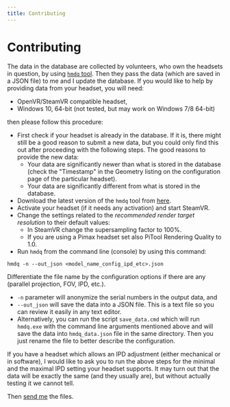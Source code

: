 ```yaml
---
title: Contributing
---
```


# Contributing

The data in the database are collected by volunteers, who own the headsets in
question, by using [`hmdq`
tool](https://github.com/risa2000/hmdq/releases/latest). Then they pass the
data (which are saved in a JSON file) to me and I update the database. If you
would like to help by providing data from your headset, you will need:

* OpenVR/SteamVR compatible headset,
* Windows 10, 64-bit (not tested, but may work on Windows 7/8 64-bit)

then please follow this procedure:

* First check if your headset is already in the database. If it is, there might
  still be a good reason to submit a new data, but you could only find this out
  after proceeding with the following steps. The good reasons to provide the
  new data:
  * Your data are significantly newer than what is stored in the database
    (check the "Timestamp" in the Geometry listing on the configuration page of
    the particular headset).
  * Your data are significantly different from what is stored in the database. 
* Download the latest version of the `hmdq` tool from
  [here](https://github.com/risa2000/hmdq/releases/latest).
* Activate your headset (if it needs any activation) and start SteamVR.
* Change the settings related to the _recommended render target resolution_ to
  their default values:
  * In SteamVR change the supersampling factor to 100%.
  * If you are using a Pimax headset set also PiTool Rendering Quality to 1.0.
* Run `hmdq` from the command line (console) by using this command:
```
hmdq -n --out_json <model_name_config_ipd_etc>.json
```
Differentiate the file name by the configuration options if there are any
(parallel projection, FOV, IPD, etc.).
  * `-n` parameter will anonymize the serial numbers in the output data, and
  * `--out_json` will save the data into a JSON file. This is a text file so
    you can review it easily in any text editor.
* Alternatively, you can run the script `save_data.cmd` which will run
  `hmdq.exe` with the command line arguments mentioned above and will save the
  data into `hmdq_data.json` file in the same directory. Then you just rename
  the file to better describe the configuration.

If you have a headset which allows an IPD adjustment (either mechanical or in
software), I would like to ask you to run the above steps for the minimal and
the maximal IPD setting your headset supports. It may turn out that the data
will be exactly the same (and they usually are), but without actually testing
it we cannot tell.

Then [send me](contact.md) the files.
